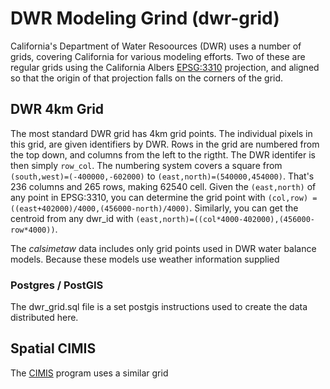 # DWR Modeling Grind (dwr-grid)

California's Department of Water Resoources (DWR) uses a number of grids, covering California for various modeling efforts.  Two of these are regular grids using the California Albers [EPSG:3310](http://spatialreference.org/ref/epsg/3310/) projection, and aligned so that the origin of that projection falls on the corners of the grid.  

## DWR 4km Grid

The most standard DWR grid has 4km grid points. The individual pixels in this grid, are given identifiers by DWR.  Rows in the grid are numbered from the top down, and columns from the left to the rigtht. The DWR identifer is then simply ```row_col```.   The numbering system covers a square from ```(south,west)=(-400000,-602000)``` to ```(east,north)=(540000,454000)```.  That's 236 columns and 265 rows, making 62540 cell. Given the ```(east,north)``` of any point in EPSG:3310, you can determine the grid point with ```(col,row) = ((east+402000)/4000,(456000-north)/4000)```.  Similarly, you can get the centroid from any dwr_id with ```(east,north)=((col*4000-402000),(456000-row*4000))```. 

The *calsimetaw* data includes only grid points used in DWR water balance models.  Because these models use weather information supplied 

### Postgres / PostGIS

The dwr_grid.sql file is a set postgis instructions used to create the data distributed here.

## Spatial CIMIS

The [CIMIS](http://www.cimis.water.ca.gov/) program uses a similar grid 

